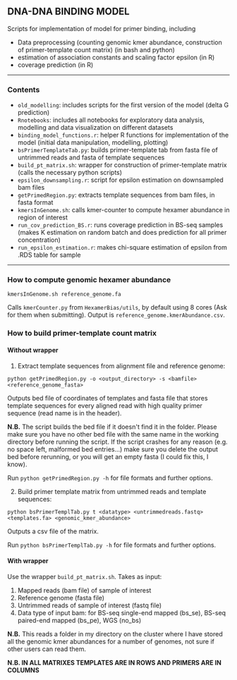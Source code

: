 ## DNA-DNA BINDING MODEL
Scripts for implementation of model for primer binding, including
* Data preprocessing (counting genomic kmer abundance, construction of primer-template count matrix) (in bash and python)
* estimation of association constants and scaling factor epsilon (in R)
* coverage prediction (in R)

***

### Contents
* `old_modelling`: includes scripts for the first version of the model (delta G prediction)
* `Rnotebooks`: includes all notebooks for exploratory data analysis, modelling and data visualization on different datasets
* `binding_model_functions.r`: helper R functions for implementation of the model (initial data manipulation, modelling, plotting)
* `bsPrimerTemplateTab.py`: builds primer-template tab from fasta file of untrimmed reads and fasta of template sequences
* `build_pt_matrix.sh`: wrapper for construction of primer-template matrix (calls the necessary python scripts)
* `epsilon_downsampling.r`: script for epsilon estimation on downsampled bam files
* `getPrimedRegion.py`: extracts template sequences from bam files, in fasta format
* `kmersInGenome.sh`: calls kmer-counter to compute hexamer abundance in region of interest
* `run_cov_prediction_BS.r`: runs coverage prediction in BS-seq samples (makes K estimation on random batch and does prediction for all primer concentration)
* `run_epsilon_estimation.r`: makes chi-square estimation of epsilon from .RDS table for sample

***
### How to compute genomic hexamer abundance
```
kmersInGenome.sh reference_genome.fa
```
Calls `kmerCounter.py` from `HexamerBias/utils`, by default using 8 cores (Ask for them when submitting). Output is `reference_genome.kmerAbundance.csv`.

### How to build primer-template count matrix
#### Without wrapper
1. Extract template sequences from alignment file and reference genome:
```
python getPrimedRegion.py -o <output_directory> -s <bamfile> <reference_genome_fasta>
```
Outputs bed file of coordinates of templates and fasta file that stores template sequences for every aligned read with high quality primer sequence (read name is in the header).

**N.B.** The script builds the bed file if it doesn't find it in the folder. Please make sure you have no other bed file with the same name in the working directory before running the script. If the script crashes for any reason (e.g. no space left, malformed bed entries...) make sure you delete the output bed before rerunning, or you will get an empty fasta (I could fix this, I know).

Run `python getPrimedRegion.py -h` for file formats and further options.

2. Build primer template matrix from untrimmed reads and template sequences:
```
python bsPrimerTemplTab.py t <datatype> <untrimmedreads.fastq> <templates.fa> <genomic_kmer_abundance>
```
Outputs a csv file of the matrix.

Run `python bsPrimerTemplTab.py -h` for file formats and further options.

#### With wrapper
Use the wrapper `build_pt_matrix.sh`. Takes as input:
1. Mapped reads (bam file) of sample of interest
2. Reference genome (fasta file)
3. Untrimmed reads of sample of interest (fastq file)
4. Data type of input bam: for BS-seq single-end mapped (bs_se), BS-seq paired-end mapped (bs_pe), WGS (no_bs)

**N.B.** This reads a folder in my directory on the cluster where I have stored all the genomic kmer abundances for a number of genomes, not sure if other users can read them.

**N.B. IN ALL MATRIXES TEMPLATES ARE IN ROWS AND PRIMERS ARE IN COLUMNS**  
